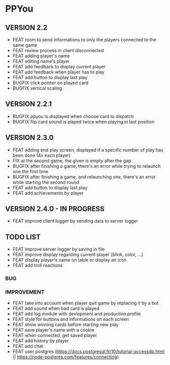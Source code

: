 # PPYou

## VERSION 2.2
* FEAT room to send informations to only the players connected to the same game
* FEAT review process in client disconnected
* FEAT adding player's name
* FEAT editing name's player
* FEAT add feedback to display current player
* FEAT add feedback when player has to play
* FEAT add button to display last play
* BUGFIX click pointer on played card
* BUGFIX vertical scaling

## VERSION 2.2.1
* BUGFIX ppyou is displayed when choose card to dispatch
* BUGFIX flip card sound is played twice when playing in last position

## VERSION 2.3.0
* FEAT adding end play screen, displayed if a specific number of play has been done (4x each player)
* FIX at the second game, the given is empty after the gap
* BUGFIX after finishing a game, there's an error while trying to relaunch one the first time
* BUGFIX after finishing a game, and relaunching one, there's an error while starting the second round
* FEAT add button to display last play
* FEAT add achievements by player

## VERSION 2.4.0 - IN PROGRESS
* FEAT improve client logger by sending data to server logger

## TODO LIST

* FEAT improve server logger by saving in file
* FEAT improve display regarding current player (blink, color, ...)
* FEAT display player's name on table or display an icon
* FEAT add troll reactions

### BUG

### IMPROVEMENT
* FEAT take into account when player quit game by replacing it by a bot
* FEAT add sound when bad card is played
* FEAT add log module with devlopment and production profile
* FEAT style for buttons and informations on each screen
* FEAT show winning cards before starting new play
* FEAT save player's name with a cookie
* FEAT when connected, get saved player
* FEAT add history by player
* FEAT add chat
* FEAT user postgres (https://docs.postgresql.fr/10/tutorial-accessdb.html || https://node-postgres.com/features/connecting)

